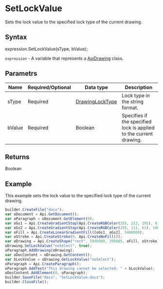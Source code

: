 # SetLockValue

Sets the lock value to the specified lock type of the current drawing.

## Syntax

expression.SetLockValue(sType, bValue);

`expression` - A variable that represents a [ApiDrawing](../ApiDrawing.md) class.

## Parametrs

| **Name** | **Required/Optional** | **Data type** | **Description** |
| ------------- | ------------- | ------------- | ------------- |
| sType | Required | [DrawingLockType](../../../Enumerations/DrawingLockType.md) | Lock type in the string format. |
| bValue | Required | Boolean | Specifies if the specified lock is applied to the current drawing. |

## Returns

Boolean

## Example

This example sets the lock value to the specified lock type of the current drawing.

```javascript
builder.CreateFile("docx");
var oDocument = Api.GetDocument();
var oParagraph = oDocument.GetElement(0);
var oGs1 = Api.CreateGradientStop(Api.CreateRGBColor(255, 213, 191), 0);
var oGs2 = Api.CreateGradientStop(Api.CreateRGBColor(255, 111, 61), 100000);
var oFill = Api.CreateLinearGradientFill([oGs1, oGs2], 5400000);
var oStroke = Api.CreateStroke(0, Api.CreateNoFill());
var oDrawing = Api.CreateShape("rect", 5930900, 395605, oFill, oStroke);
oDrawing.SetLockValue("noSelect", true);
oParagraph.AddDrawing(oDrawing);
var oDocContent = oDrawing.GetContent();
var bLockValue = oDrawing.GetLockValue("noSelect");
oParagraph = Api.CreateParagraph();
oParagraph.AddText("This drawing cannot be selected: " + bLockValue);
oDocContent.AddElement(0, oParagraph);
builder.SaveFile("docx", "SetLockValue.docx");
builder.CloseFile();
```